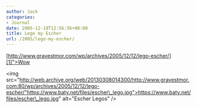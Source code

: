 ```yaml
---
author: Jack
categories:
- Journal
date: 2005-12-19T12:56:56+00:00
title: Lego my Escher
url: /2005/lego-my-escher/
---
```


[http://www.gravestmor.com/wp/archives/2005/12/12/lego-escher/][1]">Wow</a>

<img src="http://web.archive.org/web/20130308014300/http://www.gravestmor.com:80/wp/archives/2005/12/12/lego-escher/"https://www.baty.net/files/escher\_lego.jpg">https://www.baty.net/files/escher\_lego.jpg</a>" alt="Escher Legos" />

 [1]: http://web.archive.org/web/20130308014300/http://www.gravestmor.com:80/wp/archives/2005/12/12/lego-escher/